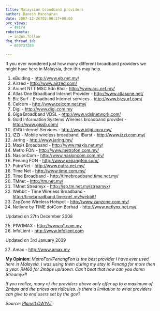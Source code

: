 ```yaml
---
title: Malaysian broadband providers
author: Danesh Manoharan
date: 2007-12-26T02:00:57+00:00
pvc_views:
  - 49174
robotsmeta:
  - index,follow
dsq_thread_id:
  - 889737280

---
```

If you ever wondered just how many different broadband providers we might have here in Malaysia, then this may help.

1. eBulding - http://www.eb.net.my/  
2. Airzed - http://www.airzed.com/  
3. Arcnet NTT MSC Sdn Bhd - http://www.arc.net.my/  
4. Atlas One Broadband Internet Provider - http://www.atlasone.net/  
5. Biz Surf - Broadband Internet services - http://www.bizsurf.com/  
6. Celcom - http://www.celcom.net.my/  
7. Digi - http://www.digi.com.my  
8. Giga Broadband VDSL - http://www.vdslnetwork.com/  
9. Gold Information Systems Wireless broadband provider - http://www.gissb.com/  
10. iDiGi Internet Services - http://www.idigi.com.my/  
11. iZZi - Mobile wireless broadband, iBurst - http://www.izzi.com.my/  
12. Jaring - http://www.jaring.my/  
13. Maxis Broadband - http://www.maxis.net.my/  
14. Metro FON - http://www.metrofon.com.my/  
15. NasionCom - http://www.nasioncom.com.my/  
16. Penang FON - http://www.penangfon.com/  
17. PutraNet - http://www.putra.net.my/  
18. Time Net - http://www.time.com.my/  
19. Time Broadband - http://timebroadband.time.net.my/  
20. TMnet - http://tm.net.my/  
21. TMnet Streamyx - http://isp.tm.net.my/streamyx/  
22. Webbit - Time Wireless Broadband - http://timebroadband.time.net.my/webbit/  
23. ZapZone Wireless Hotspot - http://www.zapzone.com.my/  
24. Netlynx by TIME dotCom Berhad - http://www.netlynx.net.my/

Updated on 27th December 2008

25. P1W1MAX - http://www.p1.com.my  
26. InfoLient - http://www.infolient.com

Updated on 3rd January 2009

27. Amax - http://www.amax.my

**My Opinion:** _MetroFon/PenangFon is the best provider I have ever used here in Malaysia. I was using them during my stay in Penang for more then a year. RM60 for 2mbps up/down. Can't beat that now can you damn Streamyx!!_ 

_If you realize, many of the providers above only offer up to a maximum of 2mbps and the prices are ridicules. Is there a limitation to what providers can give to end users set by the gov?_ 

_Source: [PlanetLOWYAT][1]_

 [1]: http://www.planetlowyat.com/blog/malaysia-internet-broadband-providers-list/